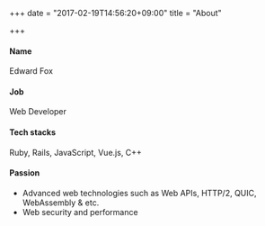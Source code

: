 +++
date = "2017-02-19T14:56:20+09:00"
title = "About"

+++

#### Name

Edward Fox

#### Job

Web Developer

#### Tech stacks

Ruby, Rails, JavaScript, Vue.js, C++

#### Passion

- Advanced web technologies such as Web APIs, HTTP/2, QUIC, WebAssembly & etc.
- Web security and performance
